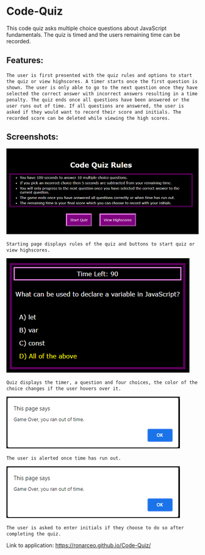 # Code-Quiz
This code quiz asks multiple choice questions about JavaScript fundamentals. The quiz is timed and the users remaining time can be recorded.

## Features:
```
The user is first presented with the quiz rules and options to start the quiz or view highscores. A timer starts once the first question is shown. The user is only able to go to the next question once they have selected the correct answer with incorrect answers resulting in a time penalty. The quiz ends once all questions have been answered or the user runs out of time. If all questions are answered, the user is asked if they would want to record their score and initials. The recorded score can be deleted while viewing the high scores.
```

## Screenshots:
![screenshot of rules and menu buttons](./assets/images/image1.png)
```
Starting page displays rules of the quiz and buttons to start quiz or view highscores.
```
![screenshot of quiz question](./assets/images/image2.png)
```
Quiz displays the timer, a question and four choices, the color of the choice changes if the user hovers over it.
```
![screenshot of game over alert](./assets/images/image3.png)
```
The user is alerted once time has run out.
```
![screenshot of prompt for user's initials](./assets/images/image3.png)
```
The user is asked to enter initials if they choose to do so after completing the quiz.
```
Link to application: https://ronarceo.github.io/Code-Quiz/